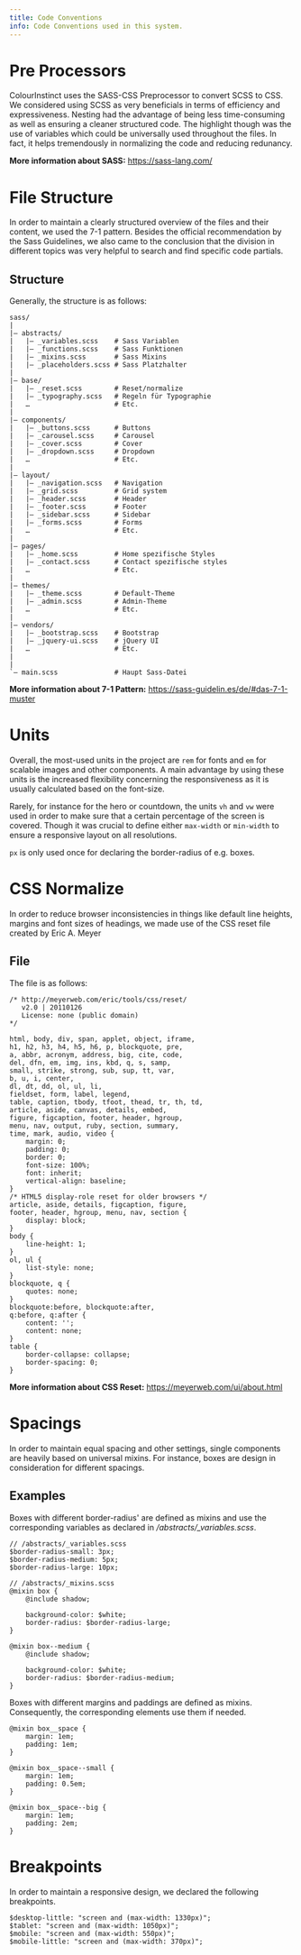 ```yaml
---
title: Code Conventions
info: Code Conventions used in this system.
---
```


# Pre Processors
ColourInstinct uses the SASS-CSS Preprocessor to convert SCSS to CSS. We considered using SCSS as very beneficials in terms of efficiency and expressiveness. Nesting had the advantage of being less time-consuming as well as ensuring a cleaner structured code. The highlight though was the use of variables which could be universally used throughout the files. In fact, it helps tremendously in normalizing the code and reducing redunancy. 

**More information about SASS:** https://sass-lang.com/

# File Structure
In order to maintain a clearly structured overview of the files and their content, we used the 7-1 pattern. Besides the official recommendation by the Sass Guidelines, we also came to the conclusion that the division in different topics was very helpful to search and find specific code partials.

## Structure
Generally, the structure is as follows:

```/
sass/
|  
|– abstracts/  
|   |– _variables.scss    # Sass Variablen  
|   |– _functions.scss    # Sass Funktionen  
|   |– _mixins.scss       # Sass Mixins  
|   |– _placeholders.scss # Sass Platzhalter  
|
|– base/
|   |– _reset.scss        # Reset/normalize  
|   |– _typography.scss   # Regeln für Typographie  
|   …                     # Etc.  
|
|– components/
|   |– _buttons.scss      # Buttons  
|   |– _carousel.scss     # Carousel  
|   |– _cover.scss        # Cover  
|   |– _dropdown.scss     # Dropdown  
|   …                     # Etc.  
|
|– layout/
|   |– _navigation.scss   # Navigation  
|   |– _grid.scss         # Grid system  
|   |– _header.scss       # Header  
|   |– _footer.scss       # Footer  
|   |– _sidebar.scss      # Sidebar  
|   |– _forms.scss        # Forms  
|   …                     # Etc.  
|
|– pages/
|   |– _home.scss         # Home spezifische Styles  
|   |– _contact.scss      # Contact spezifische styles  
|   …                     # Etc.
|
|– themes/
|   |– _theme.scss        # Default-Theme  
|   |– _admin.scss        # Admin-Theme  
|   …                     # Etc.  
|
|– vendors/
|   |– _bootstrap.scss    # Bootstrap
|   |– _jquery-ui.scss    # jQuery UI
|   …                     # Etc.
|
|
`– main.scss              # Haupt Sass-Datei
```

**More information about 7-1 Pattern:** https://sass-guidelin.es/de/#das-7-1-muster


# Units
Overall, the most-used units in the project are `rem` for fonts and `em` for scalable images and other components. A main advantage by using these units is the increased flexibility concerning the responsiveness as it is usually calculated based on the font-size. 

Rarely, for instance for the hero or countdown, the units `vh` and `vw` were used in order to make sure that a certain percentage of the screen is covered. Though it was crucial to define either `max-width` or `min-width` to ensure a responsive layout on all resolutions.

`px` is only used once for declaring the border-radius of e.g. boxes.

# CSS Normalize
In order to reduce browser inconsistencies in things like default line heights, margins and font sizes of headings, we made use of the CSS reset file created by Eric A. Meyer  

## File
The file is as follows:

```/
/* http://meyerweb.com/eric/tools/css/reset/ 
   v2.0 | 20110126
   License: none (public domain)
*/

html, body, div, span, applet, object, iframe,
h1, h2, h3, h4, h5, h6, p, blockquote, pre,
a, abbr, acronym, address, big, cite, code,
del, dfn, em, img, ins, kbd, q, s, samp,
small, strike, strong, sub, sup, tt, var,
b, u, i, center,
dl, dt, dd, ol, ul, li,
fieldset, form, label, legend,
table, caption, tbody, tfoot, thead, tr, th, td,
article, aside, canvas, details, embed, 
figure, figcaption, footer, header, hgroup, 
menu, nav, output, ruby, section, summary,
time, mark, audio, video {
	margin: 0;
	padding: 0;
	border: 0;
	font-size: 100%;
	font: inherit;
	vertical-align: baseline;
}
/* HTML5 display-role reset for older browsers */
article, aside, details, figcaption, figure, 
footer, header, hgroup, menu, nav, section {
	display: block;
}
body {
	line-height: 1;
}
ol, ul {
	list-style: none;
}
blockquote, q {
	quotes: none;
}
blockquote:before, blockquote:after,
q:before, q:after {
	content: '';
	content: none;
}
table {
	border-collapse: collapse;
	border-spacing: 0;
}
```

**More information about CSS Reset:** https://meyerweb.com/ui/about.html

# Spacings
In order to maintain equal spacing and other settings, single components are heavily based on universal mixins. For instance, boxes are design in consideration for different spacings.

## Examples
Boxes with different border-radius' are defined as mixins and use the corresponding variables as declared in */abstracts/_variables.scss*.

```/
// /abstracts/_variables.scss
$border-radius-small: 3px;
$border-radius-medium: 5px;
$border-radius-large: 10px;

// /abstracts/_mixins.scss
@mixin box {
    @include shadow;

    background-color: $white;
    border-radius: $border-radius-large;
}

@mixin box--medium {
    @include shadow;

    background-color: $white;
    border-radius: $border-radius-medium;
}
```


Boxes with different margins and paddings are defined as mixins. Consequently, the corresponding elements use them if needed.

```/
@mixin box__space {
    margin: 1em;
    padding: 1em;
}

@mixin box__space--small {
    margin: 1em;
    padding: 0.5em;
}

@mixin box__space--big {
    margin: 1em;
    padding: 2em;
}
```


# Breakpoints
In order to maintain a responsive design, we declared the following breakpoints.

```/
$desktop-little: "screen and (max-width: 1330px)";
$tablet: "screen and (max-width: 1050px)";
$mobile: "screen and (max-width: 550px)";
$mobile-little: "screen and (max-width: 370px)";
```

